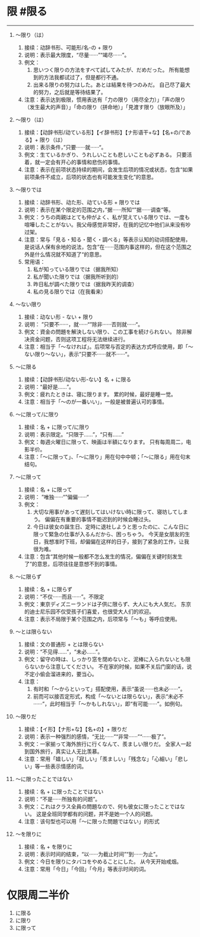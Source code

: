 # 限 #限る
---
1. 〜限り（は）
	1. 接续：动辞书形、可能形/名-の + 限り
	2. 说明：表示最大限度，“尽量······”“竭尽······”。
	3. 例文：
		1. 思いつく限りの方法をすべて試してみたが、だめだった。
			所有能想到的方法我都试过了，但是都行不通。
		2. 出来る限りの努力はした。あとは結果を待つのみだ。
			自己尽了最大的努力，之后就是等待结果了。
	4. 注意：表示达到极限，惯用表达有「力の限り（用尽全力）」「声の限り（发生最大的声音）」「命の限り（拼命地）」「見渡す限り（放眼所及）」

2. 〜限り（は）
	1. 接续：【动辞书形/动ている形】【イ辞书形】【ナ形语干+な】【名+の/である】+ 限り（は）
	2. 说明：表示条件，”只要······就······“。
	3. 例文：生ているかぎり、うれしいことも悲しいことも必ずある。
			只要活着，就一定会有开心的事情和悲伤的事情。
	4. 注意：表示在前项状态持续的期间，会发生后项的情况或状态，包含“如果前项条件不成立，后项的状态也有可能发生变化”的意思。

3. 〜限りでは
	1. 接续：动辞书形、动た形、动ている形 + 限りでは
	2. 说明：表示在某个限定的范围之内，”据······所知“”据······调查“等。
	3. 例文：うちの両親はとても仲がよく、私が覚えている限りでは、一度も喧嘩したことがない。我父母感觉非常好，在我的记忆中他们从来没有吵过架。
	4. 注意：常与「見る・知る・聞く・調べる」等表示认知的动词搭配使用，是说话人保有余地的说法，包含”在······范围内事这样的，但在这个范围之外是什么情况就不知道了“的意思。
	5. 常用语：
		1. 私が知っている限りでは（据我所知）
		2. 私が聞いた限りでは（据我所听到的）
		3. 昨日私が調べた限りでは（据我昨天的调查）
		4. 私の見る限りでは（在我看来）

4. 〜ない限り
	1. 接续：动ない形 - ない + 限り
	2. 说明： ”只要不······，就······“”除非······否则就······“。
	3. 例文：資金の問題を解決しない限り、この工事を続けられない。
			除非解决资金问题，否则这项工程将无法继续进行。
	4. 注意：相当于「〜なければ」。后项常与否定的表达方式呼应使用，即「〜ない限り〜ない」，表示”只要不······就不······“。

5. 〜に限る
	1. 接续：【动辞书形/动ない形-ない】名 + に限る
	2. 说明：“最好是……”。
	3. 例文：疲れたときは、寝に限ります。 累的时候，最好是睡一觉。
	4. 注意：相当于「〜のが一番いい」，一般是被普遍认可的事情。

6. 〜に限って/に限り
	1. 接续：名 + に限って/に限り
	2. 说明：表示限定。“只限于……”，“只有……”
	3. 例文：毎週火曜日に限って、映画は半額になります。
			只有每周周二，电影半价。
	4. 注意：「〜に限って」、「〜に限り」用在句中中顿；「〜に限る」用在句末结句。

7.  〜に限って
	1. 接续：名 + に限って
	2. 说明： ”唯独······“”偏偏······“
	3. 例文：
		1. 大切な用事があって遅刻してはいけない時に限って、寝坊してしまう。
			偏偏在有重要的事情不能迟到的时候会睡过头。
		2. 今日は彼女の誕生日、定時に退社しようと思ったのに、こんな日に限って緊急の仕事が入るんだから、困っちゃう。
			今天是女朋友的生日，我想准时下班，却偏偏在这样的日子，接到了紧急的工作，让我很为难。
	4. 注意：包含“其他时候一般都不怎么发生的情况，偏偏在关键时刻发生了”的意思，后项往往是意想不到的事情。

8. 〜に限らず
	1. 接续：名 + に限らず
	2. 说明：“不仅······而且······”。不限定
	3. 例文：東京ディズニーランドは子供に限らず、大人にも大人気だ。
			东京的迪士尼乐园不仅受孩子们喜爱，也很受大人们的欢迎。
	4. 注意：表示不局限于某个范围之内，后项常与「〜も」等呼应使用。

9. 〜とは限らない
	1. 接续：文の普通形 + とは限らない
	2. 说明：“不见得……”，“未必……”。
	3. 例文：留守の時は、しっかり窓を閉めないと、泥棒に入られないとも限らないから注意してください。
			不在家的时候，如果不关后门窗的话，说不定小偷会溜进来的，要当心。
	4. 注意：
		1. 有时和「〜からといって」搭配使用，表示“虽说······也未必······”。
		2. 前而可以接否定形式，构成「〜ないとは限らない」，表示“未必不······”，此时相当于「〜かもしれない」，即“有可能······”。如例句。
10. 〜限りだ
	1. 接续：【イ形】【ナ形+な】【名+の】+ 限りだ
	2. 说明：表示一种强烈的感情，“无比······”“非常······”“······极了”。
	3. 例文：一家揃って海外旅行に行くなんて、羨ましい限りだ。
			全家人一起到国外旅行，真实让人无比羡慕。
	4. 注意：常用「嬉しい」「寂しい」「羨ましい」「残念な」「心細い」「悲しい」等一些表示情感的词。

11. 〜に限ったことではない
	1. 接续：名 + に限ったことではない
	2. 说明：“不是······所独有的问题”。
	3. 例文：これはクラス全員の問題なので、何も彼女に限ったことではない。
			这是全班同学都有的问题，并不是她一个人的问题。
	4. 注意：该句型也可以用「〜に限った問題ではない」的形式

12. 〜を限りに
	1. 接续：名 + を限りに
	2. 说明：表示时间的结束，“以······为截止时间”“到······为止”。
	3. 例文：今日を限りにタバコをやめることにした。
			从今天开始戒烟。
	4. 注意：常用「今日」「今回」「今月」等表示时间的词。

# 仅限周二半价
1. に限る
2. に限り
3. に限って

